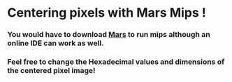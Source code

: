 # Centering pixels with Mars Mips !
### You would have to download [Mars](http://courses.missouristate.edu/kenvollmar/mars/) to run mips although an online IDE can work as well.
### Feel free to change the Hexadecimal values and dimensions of the centered pixel image!
